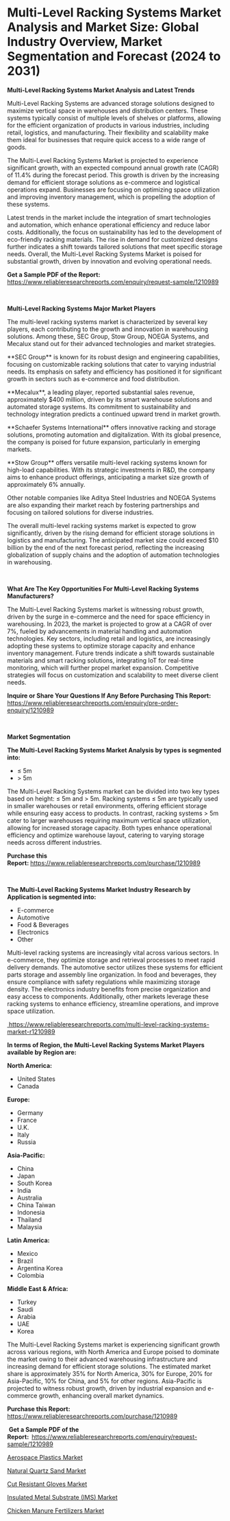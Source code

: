 <p><h1>Multi-Level Racking Systems Market Analysis and Market Size: Global Industry Overview, Market Segmentation and Forecast (2024 to 2031)</h1></p><p><strong>Multi-Level Racking Systems Market Analysis and Latest Trends</strong></p>
<p><p>Multi-Level Racking Systems are advanced storage solutions designed to maximize vertical space in warehouses and distribution centers. These systems typically consist of multiple levels of shelves or platforms, allowing for the efficient organization of products in various industries, including retail, logistics, and manufacturing. Their flexibility and scalability make them ideal for businesses that require quick access to a wide range of goods.</p><p>The Multi-Level Racking Systems Market is projected to experience significant growth, with an expected compound annual growth rate (CAGR) of 11.4% during the forecast period. This growth is driven by the increasing demand for efficient storage solutions as e-commerce and logistical operations expand. Businesses are focusing on optimizing space utilization and improving inventory management, which is propelling the adoption of these systems.</p><p>Latest trends in the market include the integration of smart technologies and automation, which enhance operational efficiency and reduce labor costs. Additionally, the focus on sustainability has led to the development of eco-friendly racking materials. The rise in demand for customized designs further indicates a shift towards tailored solutions that meet specific storage needs. Overall, the Multi-Level Racking Systems Market is poised for substantial growth, driven by innovation and evolving operational needs.</p></p>
<p><strong>Get a Sample PDF of the Report:&nbsp;</strong> <a href="https://www.reliableresearchreports.com/enquiry/request-sample/1210989?utm_campaign=117&utm_medium=2&utm_source=Github&utm_content=ia&utm_term=16122024&utm_id=multi-level-racking-systems">https://www.reliableresearchreports.com/enquiry/request-sample/1210989</a></p>
<p>&nbsp;</p>
<p><strong>Multi-Level Racking Systems Major Market Players</strong></p>
<p><p>The multi-level racking systems market is characterized by several key players, each contributing to the growth and innovation in warehousing solutions. Among these, SEC Group, Stow Group, NOEGA Systems, and Mecalux stand out for their advanced technologies and market strategies.</p><p>**SEC Group** is known for its robust design and engineering capabilities, focusing on customizable racking solutions that cater to varying industrial needs. Its emphasis on safety and efficiency has positioned it for significant growth in sectors such as e-commerce and food distribution.</p><p>**Mecalux**, a leading player, reported substantial sales revenue, approximately $400 million, driven by its smart warehouse solutions and automated storage systems. Its commitment to sustainability and technology integration predicts a continued upward trend in market growth.</p><p>**Schaefer Systems International** offers innovative racking and storage solutions, promoting automation and digitalization. With its global presence, the company is poised for future expansion, particularly in emerging markets.</p><p>**Stow Group** offers versatile multi-level racking systems known for high-load capabilities. With its strategic investments in R&D, the company aims to enhance product offerings, anticipating a market size growth of approximately 6% annually.</p><p>Other notable companies like Aditya Steel Industries and NOEGA Systems are also expanding their market reach by fostering partnerships and focusing on tailored solutions for diverse industries.</p><p>The overall multi-level racking systems market is expected to grow significantly, driven by the rising demand for efficient storage solutions in logistics and manufacturing. The anticipated market size could exceed $10 billion by the end of the next forecast period, reflecting the increasing globalization of supply chains and the adoption of automation technologies in warehousing.</p></p>
<p>&nbsp;</p>
<p><strong>What Are The Key Opportunities For Multi-Level Racking Systems Manufacturers?</strong></p>
<p><p>The Multi-Level Racking Systems market is witnessing robust growth, driven by the surge in e-commerce and the need for space efficiency in warehousing. In 2023, the market is projected to grow at a CAGR of over 7%, fueled by advancements in material handling and automation technologies. Key sectors, including retail and logistics, are increasingly adopting these systems to optimize storage capacity and enhance inventory management. Future trends indicate a shift towards sustainable materials and smart racking solutions, integrating IoT for real-time monitoring, which will further propel market expansion. Competitive strategies will focus on customization and scalability to meet diverse client needs.</p></p>
<p><strong>Inquire or Share Your Questions If Any Before Purchasing This Report:</strong> <a href="https://www.reliableresearchreports.com/enquiry/pre-order-enquiry/1210989?utm_campaign=117&utm_medium=2&utm_source=Github&utm_content=ia&utm_term=16122024&utm_id=multi-level-racking-systems">https://www.reliableresearchreports.com/enquiry/pre-order-enquiry/1210989</a></p>
<p>&nbsp;</p>
<p><strong>Market Segmentation</strong></p>
<p><strong>The Multi-Level Racking Systems Market Analysis by types is segmented into:</strong></p>
<p><ul><li>≤ 5m</li><li>> 5m</li></ul></p>
<p><p>The Multi-Level Racking Systems market can be divided into two key types based on height: ≤ 5m and > 5m. Racking systems ≤ 5m are typically used in smaller warehouses or retail environments, offering efficient storage while ensuring easy access to products. In contrast, racking systems > 5m cater to larger warehouses requiring maximum vertical space utilization, allowing for increased storage capacity. Both types enhance operational efficiency and optimize warehouse layout, catering to varying storage needs across different industries.</p></p>
<p><strong>Purchase this Report:&nbsp;</strong><a href="https://www.reliableresearchreports.com/purchase/1210989?utm_campaign=117&utm_medium=2&utm_source=Github&utm_content=ia&utm_term=16122024&utm_id=multi-level-racking-systems">https://www.reliableresearchreports.com/purchase/1210989</a></p>
<p>&nbsp;</p>
<p><strong>The Multi-Level Racking Systems Market Industry Research by Application is segmented into:</strong></p>
<p><ul><li>E-commerce</li><li>Automotive</li><li>Food & Beverages</li><li>Electronics</li><li>Other</li></ul></p>
<p><p>Multi-level racking systems are increasingly vital across various sectors. In e-commerce, they optimize storage and retrieval processes to meet rapid delivery demands. The automotive sector utilizes these systems for efficient parts storage and assembly line organization. In food and beverages, they ensure compliance with safety regulations while maximizing storage density. The electronics industry benefits from precise organization and easy access to components. Additionally, other markets leverage these racking systems to enhance efficiency, streamline operations, and improve space utilization.</p></p>
<p><a href="https://www.reliableresearchreports.com/multi-level-racking-systems-market-r1210989?utm_campaign=117&utm_medium=2&utm_source=Github&utm_content=ia&utm_term=16122024&utm_id=multi-level-racking-systems">&nbsp;https://www.reliableresearchreports.com/multi-level-racking-systems-market-r1210989</a></p>
<p><strong>In terms of Region, the Multi-Level Racking Systems Market Players available by Region are:</strong></p>
<p>
    <p> <strong> North America: </strong>
        <ul>
            <li>United States</li>
            <li>Canada</li>
        </ul>
        </p> 
    <p> <strong> Europe: </strong>
        <ul>
            <li>Germany</li>
            <li>France</li>
            <li>U.K.</li>
            <li>Italy</li>
            <li>Russia</li>
        </ul>
        </p> 
    <p> <strong> Asia-Pacific: </strong>
        <ul>
            <li>China</li>
            <li>Japan</li>
            <li>South Korea</li>
            <li>India</li>
            <li>Australia</li>
            <li>China Taiwan</li>
            <li>Indonesia</li>
            <li>Thailand</li>
            <li>Malaysia</li>
        </ul>
        </p> 
    <p> <strong> Latin America: </strong>
        <ul>
            <li>Mexico</li>
            <li>Brazil</li>
            <li>Argentina Korea</li>
            <li>Colombia</li>
        </ul>
        </p> 
    <p> <strong> Middle East & Africa: </strong>
        <ul>
            <li>Turkey</li>
            <li>Saudi</li>
            <li>Arabia</li>
            <li>UAE</li>
            <li>Korea</li>
        </ul>
    </p>
    </p>
<p><p>The Multi-Level Racking Systems market is experiencing significant growth across various regions, with North America and Europe poised to dominate the market owing to their advanced warehousing infrastructure and increasing demand for efficient storage solutions. The estimated market share is approximately 35% for North America, 30% for Europe, 20% for Asia-Pacific, 10% for China, and 5% for other regions. Asia-Pacific is projected to witness robust growth, driven by industrial expansion and e-commerce growth, enhancing overall market dynamics.</p></p>
<p><strong>Purchase this Report: </strong><a href="https://www.reliableresearchreports.com/purchase/1210989?utm_campaign=117&utm_medium=2&utm_source=Github&utm_content=ia&utm_term=16122024&utm_id=multi-level-racking-systems">https://www.reliableresearchreports.com/purchase/1210989</a></p>
<p>&nbsp;<strong>Get a Sample PDF of the Report:&nbsp;&nbsp;</strong><a href="https://www.reliableresearchreports.com/enquiry/request-sample/1210989?utm_campaign=117&utm_medium=2&utm_source=Github&utm_content=ia&utm_term=16122024&utm_id=multi-level-racking-systems">https://www.reliableresearchreports.com/enquiry/request-sample/1210989</a></p>
<p><strong></strong></p>
<p><p><a href="https://www.linkedin.com/pulse/aerospace-plastics-market-size-growth-drivers-global-revenue-zzluc?utm_campaign=117&utm_medium=2&utm_source=Github&utm_content=ia&utm_term=16122024&utm_id=multi-level-racking-systems">Aerospace Plastics Market</a></p><p><a href="https://www.linkedin.com/pulse/natural-quartz-sand-market-findings-indicatinga-cagr-118-from-xqasc?utm_campaign=117&utm_medium=2&utm_source=Github&utm_content=ia&utm_term=16122024&utm_id=multi-level-racking-systems">Natural Quartz Sand Market</a></p><p><a href="https://www.linkedin.com/pulse/exploring-cut-resistant-gloves-market-dynamics-revenue-ebm2c?utm_campaign=117&utm_medium=2&utm_source=Github&utm_content=ia&utm_term=16122024&utm_id=multi-level-racking-systems">Cut Resistant Gloves Market</a></p><p><a href="https://github.com/AshikRahman991/Market-Research-Report-List-1/blob/main/insulated-metal-substrate-ims-market.md?utm_campaign=117&utm_medium=2&utm_source=Github&utm_content=ia&utm_term=16122024&utm_id=multi-level-racking-systems">Insulated Metal Substrate (IMS) Market</a></p><p><a href="https://github.com/HobertDavis43/Market-Research-Report-List-1/blob/main/chicken-manure-fertilizers-market.md?utm_campaign=117&utm_medium=2&utm_source=Github&utm_content=ia&utm_term=16122024&utm_id=multi-level-racking-systems">Chicken Manure Fertilizers Market</a></p></p>